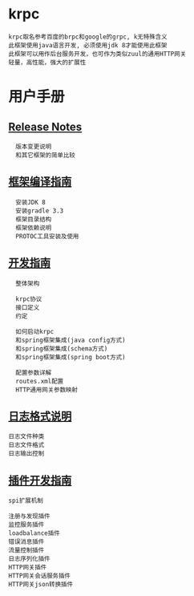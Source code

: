 # krpc

    krpc取名参考百度的brpc和google的grpc, k无特殊含义
    此框架使用java语言开发, 必须使用jdk 8才能使用此框架
    此框架可以用作后台服务开发，也可作为类似zuul的通用HTTP网关
    轻量，高性能，强大的扩展性

# 用户手册

## [Release Notes](doc/releasenotes.md) 

	  版本变更说明
	  和其它框架的简单比较

## [框架编译指南](doc/install.md) 

	  安装JDK 8
	  安装gradle 3.3
	  框架目录结构
	  框架依赖说明
	  PROTOC工具安装及使用	  

## [开发指南](doc/develop.md)

	  整体架构
	  
	  krpc协议
	  接口定义
	  约定
	  
	  如何启动krpc
	  和spring框架集成(java config方式)
	  和spring框架集成(schema方式)
	  和spring框架集成(spring boot方式)

	  配置参数详解
	  routes.xml配置
	  HTTP通用网关参数映射

## [日志格式说明](doc/log.md) 

    日志文件种类
    日志文件格式
    日志输出控制

## [插件开发指南](doc/plugin.md) 

    spi扩展机制
    
    注册与发现插件
    监控服务插件
    loadbalance插件
    错误消息插件
    流量控制插件
    日志序列化插件
    HTTP网关插件
    HTTP网关会话服务插件
    HTTP网关json转换插件

